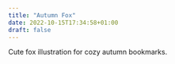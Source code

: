 ```yaml
---
title: "Autumn Fox"
date: 2022-10-15T17:34:58+01:00
draft: false
---
```


Cute fox illustration for cozy autumn bookmarks.